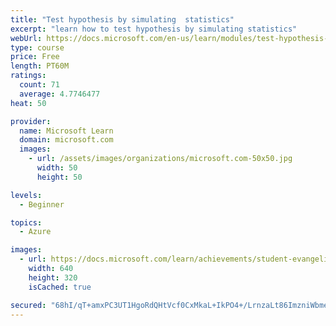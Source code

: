 ```yaml
---
title: "Test hypothesis by simulating  statistics"
excerpt: "learn how to test hypothesis by simulating statistics"
webUrl: https://docs.microsoft.com/en-us/learn/modules/test-hypothesis-by-simulating-statistics/
type: course
price: Free
length: PT60M
ratings:
  count: 71
  average: 4.7746477
heat: 50

provider:
  name: Microsoft Learn
  domain: microsoft.com
  images:
    - url: /assets/images/organizations/microsoft.com-50x50.jpg
      width: 50
      height: 50

levels:
  - Beginner

topics:
  - Azure

images:
  - url: https://docs.microsoft.com/learn/achievements/student-evangelism/test-hypothesis-by-simulating-statistics-social.png
    width: 640
    height: 320
    isCached: true

secured: "68hI/qT+amxPC3UT1HgoRdQHtVcf0CxMkaL+IkPO4+/LrnzaLt86ImzniWbmeqBj5K18ixv13LpnGQW/cbte6/H4sfirq9/6IiZi1+F6ePwy3t0EDrgEVaOUw7K7PUdvKbQlLSDax7fgClNKTbqGNyc2uDEEMyLLAyoY9A5UT/czwLXN/T3x+lNZkC/AQpOQyCHFsGINV9DAO3W2zvsZV8kTAPALOdUIFR0d4JkA5C5CvSuX5YBQAXZU6aX5IFvI3EN3c6JowX0UZcEwgxh97DF2jHK9jxH5xibTwBZGDErhJF/CxjKvRbBdc1Sa1VQZUFanDhHyaEHv5/QA1GM8vbo7yHZwiUwRQMjsS915kodV4Cv/CMs/HY7uZfE8s1z5Ua+yuStOqk2PFcGvVulAGNJxLPcXF6VYIkZZGGT2MyM=;jFpct3IKj+oqEAPFofTwrA=="
---
```


